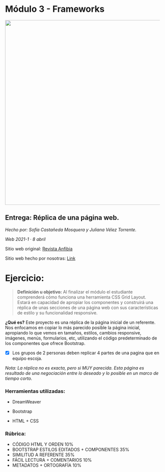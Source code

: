 # Módulo 3 - Frameworks

<img src="https://github.com/sofiacastaneda/web-replica/blob/main/portadareadme.png" width="600">


## Entrega: Réplica de una página web.
*Hecho por: Sofía Castañeda Mosquera y Juliana Vélez Torrente.* 

*Web 2021-1 · 8 abril*

Sitio web original: [Revista Anfibia](http://revistaanfibia.com/)

Sitio web hecho por nosotras: [Link](#)

# Ejercicio:
>**Definición u objetivo:** Al finalizar el módulo el estudiante comprenderá cómo funciona una herramienta CSS Grid Layout. Estará en capacidad de apropiar los componentes y construirá una réplica de unas secciones de una página web con sus características de estilo y su funcionalidad responsive.​

**¿Qué es?**
Este proyecto es una réplica de la página inicial de un referente. Nos enfocamos en copiar lo más parecido posible la página inicial, apropiando lo que vemos en tamaños, estilos, cambios responsive, imágenes, menús, formularios, etc, utilizando el código predeterminado de los componentes que ofrece Bootstrap.  
- [x] Los grupos de 2 personas deben replicar 4 partes de una pagina que en equipo escoja. 

*Nota: La réplica no es exacta, pero si MUY parecida. Esta página es resultado de una negociación entre lo deseado y lo posible en un marco de tiempo corto.*


### Herramientas utilizadas:

* DreamWeaver

* Bootstrap

* HTML + CSS

 
### Rúbrica:
 - CÓDIGO HTML Y ORDEN 10%
 - BOOTSTRAP ESTILOS EDITADOS + COMPONENTES 35%
 - SIMILITUD A REFERENTE 35%
 - FÁCIL LECTURA + COMENTARIOS  10%
 - METADATOS + ORTOGRAFÍA 10%



   
